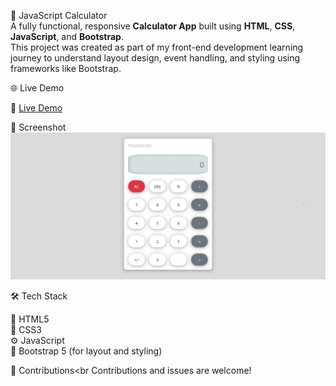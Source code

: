  🧮 JavaScript Calculator<br>
A fully functional, responsive **Calculator App** built using **HTML**, **CSS**, **JavaScript**, and **Bootstrap**.<br> This project was created as part of my front-end development learning journey to understand layout design, event handling, and styling using frameworks like Bootstrap.<br>

 🌐 Live Demo

🔗 [Live Demo](https://shawkath73.github.io/Javascript-Calculator/)

 📸 Screenshot
![image alt](https://github.com/shawkath73/Javascript-Calculator/blob/master/Screenshot_17-6-2025_1871_127.0.0.1.jpeg?raw=true)

 🛠️ Tech Stack<br>
 
🧱 HTML5<br>
🎨 CSS3<br>
⚙️ JavaScript<br>
💠 Bootstrap 5 (for layout and styling)<br>

 🤝 Contributions<br
Contributions and issues are welcome!
